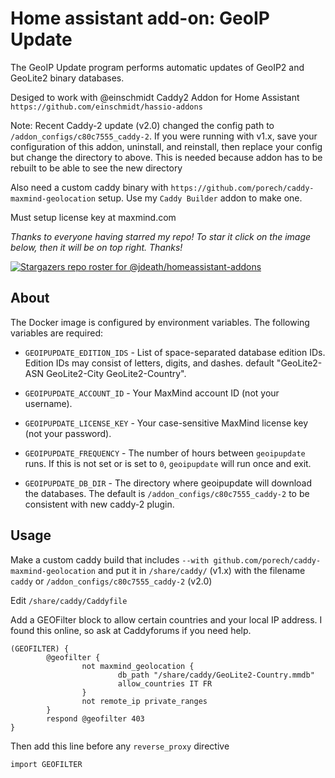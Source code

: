 # Home assistant add-on: GeoIP Update

The GeoIP Update program performs automatic updates of GeoIP2 and GeoLite2 binary databases.

Desiged to work with @einschmidt Caddy2 Addon for Home Assistant `https://github.com/einschmidt/hassio-addons`

Note: Recent Caddy-2 update (v2.0) changed the config path to `/addon_configs/c80c7555_caddy-2`. If you were running with v1.x, save your configuration of this addon, uninstall, and reinstall, then replace your config but change the directory to above. This is needed because addon has to be rebuilt to be able to see the new directory

Also need a custom caddy binary with `https://github.com/porech/caddy-maxmind-geolocation` setup. Use my `Caddy Builder` addon to make one.

Must setup license key at maxmind.com

_Thanks to everyone having starred my repo! To star it click on the image below, then it will be on top right. Thanks!_

[![Stargazers repo roster for @jdeath/homeassistant-addons](https://reporoster.com/stars/jdeath/homeassistant-addons)](https://github.com/jdeath/homeassistant-addons/stargazers)

## About

The Docker image is configured by environment variables. The following
variables are required:

* `GEOIPUPDATE_EDITION_IDS` - List of space-separated database edition IDs.
  Edition IDs may consist of letters, digits, and dashes. default "GeoLite2-ASN GeoLite2-City GeoLite2-Country".

* `GEOIPUPDATE_ACCOUNT_ID` - Your MaxMind account ID (not your username).

* `GEOIPUPDATE_LICENSE_KEY` - Your case-sensitive MaxMind license key (not your password).

* `GEOIPUPDATE_FREQUENCY` - The number of hours between `geoipupdate` runs.
  If this is not set or is set to `0`, `geoipupdate` will run once and exit.

* `GEOIPUPDATE_DB_DIR` - The directory where geoipupdate will download the
  databases. The default is `/addon_configs/c80c7555_caddy-2` to be consistent with new caddy-2 plugin.
  
[repository]: https://github.com/jdeath/homeassistant-addons

## Usage
Make a custom caddy build that includes `--with github.com/porech/caddy-maxmind-geolocation` and put it in `/share/caddy/` (v1.x) with the filename `caddy` or `/addon_configs/c80c7555_caddy-2` (v2.0)

Edit `/share/caddy/Caddyfile`

Add a GEOFilter block to allow certain countries and your local IP address. I found this online, so ask at Caddyforums if you need help.

```
(GEOFILTER) {
        @geofilter {
                not maxmind_geolocation {
                        db_path "/share/caddy/GeoLite2-Country.mmdb"
                        allow_countries IT FR
                }
                not remote_ip private_ranges
        }
        respond @geofilter 403
}
```

Then add this line before any `reverse_proxy` directive
```
import GEOFILTER
```
